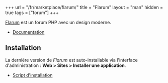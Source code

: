 +++
url = "/fr/marketplace/flarum/"
title = "Flarum"
layout = "man"
hidden = true
tags = ["forum"]
+++

[Flarum](https://flarum.org/) est un forum PHP avec un design moderne.

- [Documentation](https://docs.flarum.org/)

## Installation

La dernière version de *Flarum* est auto-installable via l'interface d'administration : **Web > Sites > Installer une application**.

- [Script d'installation](https://admin.alwaysdata.com/site/application/script/14/detail/)
